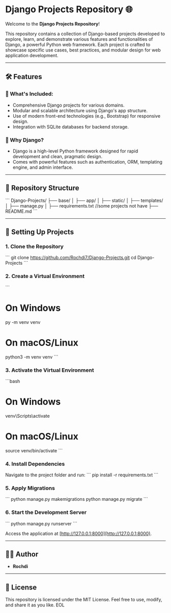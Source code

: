 
# Django Projects Repository 🌐

Welcome to the **Django Projects Repository**!

This repository contains a collection of Django-based projects developed to explore, learn, and demonstrate various features and functionalities of Django, a powerful Python web framework. Each project is crafted to showcase specific use cases, best practices, and modular design for web application development.

---

## 🛠️ Features

### 🔖 What's Included:
- Comprehensive Django projects for various domains.
- Modular and scalable architecture using Django's app structure.
- Use of modern front-end technologies (e.g., Bootstrap) for responsive design.
- Integration with SQLite databases for backend storage.

### 🌟 Why Django?
- Django is a high-level Python framework designed for rapid development and clean, pragmatic design.
- Comes with powerful features such as authentication, ORM, templating engine, and admin interface.

---

## 📂 Repository Structure

\`\`\`
Django-Projects/
├── base/
│   ├── app/
│   ├── static/
│   ├── templates/
│   ├── manage.py
│   ├── requirements.txt //some projects not have
├── README.md
\`\`\`

---

## 🚀 Setting Up Projects

### 1. Clone the Repository
\`\`\`
git clone https://github.com/Rochdi7/Django-Projects.git
cd Django-Projects
\`\`\`

### 2. Create a Virtual Environment
\`\`\`
# On Windows
py -m venv venv

# On macOS/Linux
python3 -m venv venv
\`\`\`

### 3. Activate the Virtual Environment
\`\`\`bash
# On Windows
venv\\Scripts\\activate

# On macOS/Linux
source venv/bin/activate
\`\`\`

### 4. Install Dependencies
Navigate to the project folder and run:
\`\`\`
pip install -r requirements.txt
\`\`\`

### 5. Apply Migrations
\`\`\`
python manage.py makemigrations
python manage.py migrate
\`\`\`

### 6. Start the Development Server
\`\`\`
python manage.py runserver
\`\`\`

Access the application at [http://127.0.0.1:8000](http://127.0.0.1:8000).

---

## 🧑‍💻 Author

- **Rochdi**
---

## 📜 License

This repository is licensed under the MIT License. Feel free to use, modify, and share it as you like.
EOL
